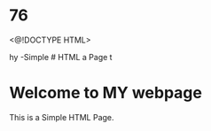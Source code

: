 # 76
<@!DOCTYPE HTML>
<html>hy
<head2
  <title>-Simple 
# HTML a
    Page</ Litle>
</head14.>
</body>t
  <h1>Welcome to MY webpage</h6>
  <p>This is a Simple HTML Page.</p>
</body>
</html

